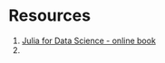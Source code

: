 # Resources

1. [Julia for Data Science - online book][JLDSC]
2. 


[JLDSC]: https://juliadatascience.io/
